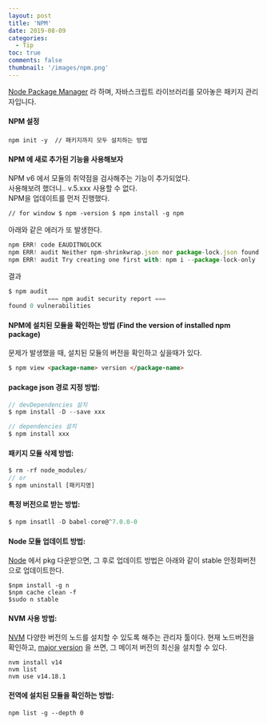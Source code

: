 ```yaml
---
layout: post
title: 'NPM'
date: 2019-08-09
categories:
  - Tip
toc: true
comments: false
thumbnail: '/images/npm.png'
---
```


[Node Package Manager](<https://ko.wikipedia.org/wiki/Npm_(%EC%86%8C%ED%94%84%ED%8A%B8%EC%9B%A8%EC%96%B4)>) 라 하며, 자바스크립트 라이브러리를 모아놓은 패키지 관리자입니다.
<!-- more -->
#### NPM 설정

```
npm init -y  // 패키지까지 모두 설치하는 방법
```

#### NPM 에 새로 추가된 기능을 사용해보자

NPM v6 에서 모듈의 취약점을 검사해주는 기능이 추가되었다. <br>
사용해보려 했더니.. v.5.xxx 사용할 수 없다.  
NPM을 업데이트를 먼저 진행했다.

```html
// for window $ npm -version $ npm install -g npm
```

아래와 같은 에러가 또 발생한다.

```js
npm ERR! code EAUDITNOLOCK
npm ERR! audit Neither npm-shrinkwrap.json nor package-lock.json found: Cannot audit a project without a lockfile
npm ERR! audit Try creating one first with: npm i --package-lock-only
```

결과

```js
$ npm audit
           === npm audit security report ===
found 0 vulnerabilities
```

#### NPM에 설치된 모듈을 확인하는 방법 (Find the version of installed npm package)

문제가 발생했을 때, 설치된 모듈의 버전을 확인하고 싶을때가 있다.

```html
$ npm view <package-name> version </package-name>
```

#### package json 경로 지정 방법:

```js
// devDependencies 설치
$ npm install -D --save xxx

// dependencies 설치
$ npm install xxx
```

#### 패키지 모듈 삭제 방법:

```js
$ rm -rf node_modules/
// or
$ npm uninstall [패키지명]
```

#### 특정 버전으로 받는 방법:

```js
$ npm insatll -D babel-core@^7.0.0-0
```

#### Node 모듈 업데이트 방법:

[Node](https://nodejs.org/en/) 에서 pkg 다운받으면, 그 후로 업데이트 방법은 아래와 같이 stable 안정화버전으로 업데이트한다.

```
$npm install -g n
$npm cache clean -f
$sudo n stable
```

#### NVM 사용 방법:

[NVM](https://github.com/nvm-sh/nvm#installing-and-updating) 다양한 버전의 노드를 설치할 수 있도록 해주는 관리자 툴이다.
현재 노드버전을 확인하고, [major version](https://semver.org/) 을 쓰면, 그 메이저 버전의 최신을 설치할 수 있다.

```
nvm install v14
nvm list
nvm use v14.18.1
```

#### 전역에 설치된 모듈을 확인하는 방법:

```
npm list -g --depth 0
```
